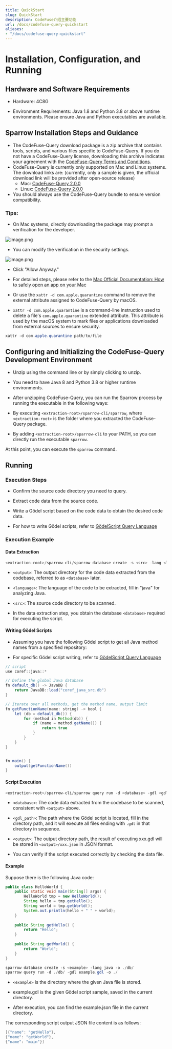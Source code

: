 ```yaml
---
title: QuickStart
slug: QuickStart
description: CodeFuse介绍主要功能
url: /docs/codefuse-query-quickstart
aliases:
- "/docs/codefuse-query-quickstart"
---
```


# Installation, Configuration, and Running

## Hardware and Software Requirements

- Hardware: 4C8G
  
- Environment Requirements: Java 1.8 and Python 3.8 or above runtime environments. Please ensure Java and Python executables are available.

## Sparrow Installation Steps and Guidance

- The CodeFuse-Query download package is a zip archive that contains tools, scripts, and various files specific to CodeFuse-Query. If you do not have a CodeFuse-Query license, downloading this archive indicates your agreement with the [CodeFuse-Query Terms and Conditions](../LICENSE).
- CodeFuse-Query is currently only supported on Mac and Linux systems. The download links are: (currently, only a sample is given, the official download link will be provided after open-source release)
   - Mac: [CodeFuse-Query 2.0.0](https://github.com/codefuse-ai/CodeFuse-Query/releases/tag/2.0.0)
   - Linux: [CodeFuse-Query 2.0.0](https://github.com/codefuse-ai/CodeFuse-Query/releases/tag/2.0.0)
- You should always use the CodeFuse-Query bundle to ensure version compatibility.

### Tips:

- On Mac systems, directly downloading the package may prompt a verification for the developer.

![image.png](/images/codefuse-query/macos_cannot_open_godel.png)

- You can modify the verification in the security settings.

![image.png](/images/codefuse-query/security_allow_godel_run.png)

- Click "Allow Anyway."

- For detailed steps, please refer to the [Mac Official Documentation: How to safely open an app on your Mac](https://support.apple.com/zh-cn/HT202491)

- Or use the `xattr -d com.apple.quarantine` command to remove the external attribute assigned to CodeFuse-Query by macOS.

- `xattr -d com.apple.quarantine` is a command-line instruction used to delete a file's `com.apple.quarantine` extended attribute. This attribute is used by the macOS system to mark files or applications downloaded from external sources to ensure security.

```java
xattr -d com.apple.quarantine path/to/file
```

## Configuring and Initializing the CodeFuse-Query Development Environment

- Unzip using the command line or by simply clicking to unzip.
  
- You need to have Java 8 and Python 3.8 or higher runtime environments.
  
- After unzipping CodeFuse-Query, you can run the Sparrow process by running the executable in the following ways:
  
- By executing `<extraction-root>/sparrow-cli/sparrow`, where `<extraction-root>` is the folder where you extracted the CodeFuse-Query package.

- By adding `<extraction-root>/sparrow-cli` to your PATH, so you can directly run the executable `sparrow`.

At this point, you can execute the `sparrow` command.

## Running

### Execution Steps

- Confirm the source code directory you need to query.

- Extract code data from the source code.

- Write a Gödel script based on the code data to obtain the desired code data.

- For how to write Gödel scripts, refer to [GödelScript Query Language](./4_godelscript_language.md)

### Execution Example

#### Data Extraction
```java
<extraction-root>/sparrow-cli/sparrow database create -s <src> -lang <language> -o <output>
```

- `<output>`: The output directory for the code data extracted from the codebase, referred to as `<database>` later.

- `<language>`: The language of the code to be extracted, fill in "java" for analyzing Java.

- `<src>`: The source code directory to be scanned.

- In the data extraction step, you obtain the database `<database>` required for executing the script.

#### Writing Gödel Scripts

- Assuming you have the following Gödel script to get all Java method names from a specified repository:

- For specific Gödel script writing, refer to [GödelScript Query Language](./4_godelscript_language.md)

```java
// script
use coref::java::*

// Define the global Java database
fn default_db() -> JavaDB {
    return JavaDB::load("coref_java_src.db")
}

// Iterate over all methods, get the method name, output limit
fn getFunctionName(name: string) -> bool {
    let (db = default_db()) {
        for (method in Method(db)) {
            if (name = method.getName()) {
                return true
            }
        }
    }
}


fn main() {
    output(getFunctionName())
}
```

#### Script Execution
```java
<extraction-root>/sparrow-cli/sparrow query run -d <database> -gdl <gdl_path> -o <output>
```

- `<database>`: The code data extracted from the codebase to be scanned, consistent with `<output>` above.

- `<gdl_path>`: The path where the Gödel script is located, fill in the directory path, and it will execute all files ending with `.gdl` in that directory in sequence.

- `<output>`: The output directory path, the result of executing xxx.gdl will be stored in `<output>/xxx.json` in JSON format.

- You can verify if the script executed correctly by checking the data file.

#### Example

Suppose there is the following Java code:

```java
public class HelloWorld {
    public static void main(String[] args) {
        HelloWorld tmp = new HelloWorld();
        String hello = tmp.getHello();
        String world = tmp.getWorld();
        System.out.println(hello + " " + world);
    }
    
    public String getHello() {
        return "Hello";
    }
    
    public String getWorld() {
        return "World";
    }
}

```

```java
sparrow database create -s <example> -lang java -o ./db/
sparrow query run -d ./db/ -gdl example.gdl -o ./
```

- `<example>` is the directory where the given Java file is stored.
  
- example.gdl is the given Gödel script sample, saved in the current directory.
  
- After execution, you can find the example.json file in the current directory.

The corresponding script output JSON file content is as follows:
```java
[{"name": "getHello"},
{"name": "getWorld"},
{"name": "main"}]

```